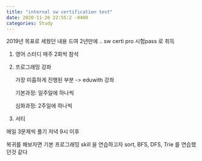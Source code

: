 ```yaml
---
title: "internal sw certification test"
date: 2020-11-26 22:55:2 -0400
categories: Study
---
```


2019년 목표로 세웠던 내용 
드여 2년만에 ..  sw certi pro 시험pass 로 취득 


1. 영어  스터디 매주 2회씩 참석

2. 프로그래밍 강좌

    가장 미흡하게 진행된 부분 -> eduwith 강좌

    기본과정: 일주일에 하나씩

    심화과정: 2주일에 하나씩

   

3. 서티

매일 3문제씩 풀기 저녁 9시 이후

복귀를 해보자면 기본 프로그래밍 skill 을 연습하고자 
sort, BFS, DFS, Trie 를 연습했던것 같다 
